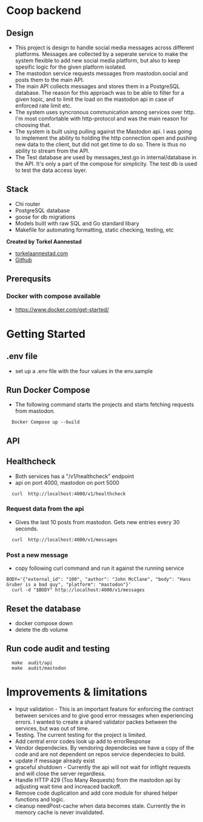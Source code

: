 # Coop backend

## Design

- This project is design to handle social media messages across different platforms. Messages are collected by a seperate service to make the system flexible to add new social media platform, but also to keep spesific logic for the given platform isolated. 
- The mastodon service requests messages from mastodon.social and posts them to the main API.
- The main API collects messages and stores them in a PostgreSQL database. The reason for this approach was to be able to filter for a given topic, and to limit the load on the mastodon api in case of enforced rate limit etc.
- The system uses syncronous communication among services over http. I'm most comfortable with http-protocol and was the main reason for choosing that. 
- The system is built using pulling against the Mastodon api. I was going to implement the ability to holding the http connection open and pushing new data to the client, but did not get time to do so. There is thus no ability to stream from the API. 
- The Test database are used by messages_test.go in internal/database in the API. It's only a part of the compose for simplicity. The test db is used to test the data access layer. 

## Stack
- Chi router
- PostgreSQL database
- goose for db migrations
- Models built with raw SQL and Go standard libary
- Makefile for automating formatting, static checking, testing, etc

<strong>Created by Torkel Aannestad</strong>

- [torkelaannestad.com](https://torkelaannestad.com)
- [Github](https://github.com/Torkel-Aannestad)

## Prerequsits
### Docker with compose available
- https://www.docker.com/get-started/

# Getting Started

## .env file
- set up a .env file with the four values in the env.sample

## Run Docker Compose
- The following command starts the projects and starts fetching requests from mastodon.
```shell
  Docker Compose up --build
```

## API
## Healthcheck
- Both services has a "/v1/healthcheck" endpoint
- api on port 4000, mastodon on port 5000
```shell
  curl  http://localhost:4000/v1/healthcheck
```

### Request data from the api
- Gives the last 10 posts from mastodon. Gets new entries every 30 seconds. 
```shell
  curl  http://localhost:4000/v1/messages
```

### Post a new message
- copy following curl command and run it against the running service
```shell
BODY='{"external_id": "100", "author": "John McClane", "body": "Hans Gruber is a bad guy", "platform": "mastodon"}'
  curl -d "$BODY" http://localhost:4000/v1/messages
```

## Reset the database
- docker compose down
- delete the db volume

## Run code audit and testing
```shell
  make  audit/api
  make  audit/mastodon
```

# Improvements & limitations
- Input validation - This is an important feature for enforcing the contract between services and to give good error messages when experiencing errors. I wanted to create a shared validator packes between the services, but was out of time. 
- Testing. The current testing for the project is limited. 
- Add central error codes look up add to errorResponse
- Vendor dependecies. By vendoring dependecies we have a copy of the code and are not dependent on repos service dependecies to build. 
- update if message already exist
- graceful shutdown - Currently the api will not wait for inflight requests and will close the server regardless. 
- Handle HTTP 429 (Too Many Requests) from the mastodon api by adjusting wait time and increaced backoff.
- Remove code duplication and add core module for shared helper functions and logic. 
- cleanup needPost-cache when data becomes stale. Currently the in memory cache is never invalidated. 
